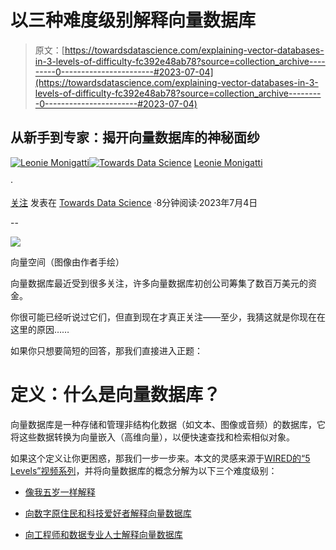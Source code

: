 # 以三种难度级别解释向量数据库

> 原文：[https://towardsdatascience.com/explaining-vector-databases-in-3-levels-of-difficulty-fc392e48ab78?source=collection_archive---------0-----------------------#2023-07-04](https://towardsdatascience.com/explaining-vector-databases-in-3-levels-of-difficulty-fc392e48ab78?source=collection_archive---------0-----------------------#2023-07-04)

## 从新手到专家：揭开向量数据库的神秘面纱

[](https://medium.com/@iamleonie?source=post_page-----fc392e48ab78--------------------------------)[![Leonie Monigatti](../Images/4044b1685ada53a30160b03dc78f9626.png)](https://medium.com/@iamleonie?source=post_page-----fc392e48ab78--------------------------------)[](https://towardsdatascience.com/?source=post_page-----fc392e48ab78--------------------------------)[![Towards Data Science](../Images/a6ff2676ffcc0c7aad8aaf1d79379785.png)](https://towardsdatascience.com/?source=post_page-----fc392e48ab78--------------------------------) [Leonie Monigatti](https://medium.com/@iamleonie?source=post_page-----fc392e48ab78--------------------------------)

·

[关注](https://medium.com/m/signin?actionUrl=https%3A%2F%2Fmedium.com%2F_%2Fsubscribe%2Fuser%2F3a38da70d8dc&operation=register&redirect=https%3A%2F%2Ftowardsdatascience.com%2Fexplaining-vector-databases-in-3-levels-of-difficulty-fc392e48ab78&user=Leonie+Monigatti&userId=3a38da70d8dc&source=post_page-3a38da70d8dc----fc392e48ab78---------------------post_header-----------) 发表在 [Towards Data Science](https://towardsdatascience.com/?source=post_page-----fc392e48ab78--------------------------------) ·8分钟阅读·2023年7月4日[](https://medium.com/m/signin?actionUrl=https%3A%2F%2Fmedium.com%2F_%2Fvote%2Ftowards-data-science%2Ffc392e48ab78&operation=register&redirect=https%3A%2F%2Ftowardsdatascience.com%2Fexplaining-vector-databases-in-3-levels-of-difficulty-fc392e48ab78&user=Leonie+Monigatti&userId=3a38da70d8dc&source=-----fc392e48ab78---------------------clap_footer-----------)

--

[](https://medium.com/m/signin?actionUrl=https%3A%2F%2Fmedium.com%2F_%2Fbookmark%2Fp%2Ffc392e48ab78&operation=register&redirect=https%3A%2F%2Ftowardsdatascience.com%2Fexplaining-vector-databases-in-3-levels-of-difficulty-fc392e48ab78&source=-----fc392e48ab78---------------------bookmark_footer-----------)![](../Images/328d368e5d803b2e02d900d2bda2437e.png)

向量空间（图像由作者手绘）

向量数据库最近受到很多关注，许多向量数据库初创公司筹集了数百万美元的资金。

你很可能已经听说过它们，但直到现在才真正关注——至少，我猜这就是你现在在这里的原因……

如果你只想要简短的回答，那我们直接进入正题：

# 定义：什么是向量数据库？

向量数据库是一种存储和管理非结构化数据（如文本、图像或音频）的数据库，它将这些数据转换为向量嵌入（高维向量），以便快速查找和检索相似对象。

如果这个定义让你更困惑，那我们一步一步来。本文的灵感来源于[WIRED的“5 Levels”视频系列](https://www.wired.com/video/series/5-levels)，并将向量数据库的概念分解为以下三个难度级别：

+   [像我五岁一样解释](#8273)

+   [向数字原住民和科技爱好者解释向量数据库](#ffae)

+   [向工程师和数据专业人士解释向量数据库](#61cf)

